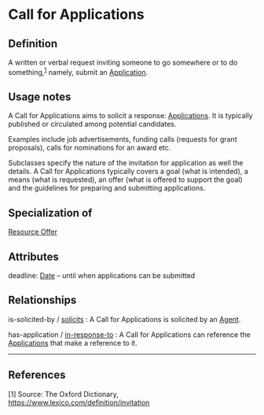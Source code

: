 # Call for Applications

## Definition
A written or verbal request inviting someone to go somewhere or to do something,<sup>[1](#fn1)</sup>
namely, submit an [Application](../entities/Application.md).

## Usage notes
A Call for Applications aims to solicit a response: [Applications](../entities/Application.md).
It is typically published or circulated among potential candidates.

Examples include job advertisements, funding calls (requests for grant proposals), calls for nominations for an award etc.

Subclasses specify the nature of the invitation for application as well the details. 
A Call for Applications typically covers a goal (what is intended), a means (what is requested), an offer (what is offered to support the goal) and the guidelines for preparing and submitting applications.

## Specialization of
[Resource Offer](../entities/Resource_Offer.md)

## Attributes
deadline: [Date](../datatypes/Date.md) – until when applications can be submitted


## Relationships

<a name="rel__is-solicited-by">is-solicited-by</a> / [solicits](../entities/Agent.md#user-content-rel__solicits) : A Call for Applications is solicited by an [Agent](../entities/Agent.md).

<a name="rel__has-application">has-application</a> / [in-response-to](../entities/Application.md#user-content-rel__in-response-to) : A Call for Applications can reference the [Applications](../entities/Application.md) that make a reference to it.

---
## References
<a name="fn1">\[1\]</a> Source: The Oxford Dictionary, https://www.lexico.com/definition/invitation